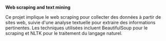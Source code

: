 **Web scraping and text mining**

Ce projet implique le web scraping pour collecter des données à partir de sites web, suivie d'une analyse textuelle pour extraire des informations pertinentes.
Les techniques utilisées incluent BeautifulSoup pour le scraping et NLTK pour le traitement du langage naturel.
